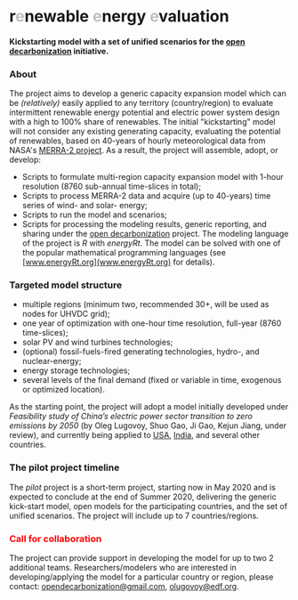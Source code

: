 # **r**<span style="color:#C0C0C0">**e**</span>newable <span style="color:#C0C0C0">**e**</span>nergy <span style="color:#C0C0C0">**e**</span>**valuation**
#### Kickstarting model with a set of unified scenarios for the [open decarbonization](www.opendecarbonization.org) initiative.  

### About  
The project aims to develop a generic capacity expansion model which can be *(relatively)* easily applied to any territory (country/region) to evaluate intermittent renewable energy potential and electric power system design with a high to 100% share of renewables. The initial "kickstarting" model will not consider any existing generating capacity, evaluating the potential of renewables, based on 40-years of hourly meteorological data from NASA's [MERRA-2 project](https://gmao.gsfc.nasa.gov/reanalysis/MERRA-2/). As a result, the project will assemble, adopt, or develop:   

* Scripts to formulate multi-region capacity expansion model with 1-hour resolution (8760 sub-annual time-slices in total);  
* Scripts to process MERRA-2 data and acquire (up to 40-years) time series of wind- and solar- energy;  
* Scripts to run the model and scenarios;  
* Scripts for processing the modeling results, generic reporting, and sharing under the [open decarbonization](www.opendecarbonization.org) project. The modeling language of the project is *R* with *energyRt*. The model can be solved with one of the popular mathematical programming languages (see [www.energyRt.org](www.energyRt.org) for details).

### Targeted model structure  
* multiple regions (minimum two, recommended 30+, will be used as nodes for UHVDC grid);  
* one year of optimization with one-hour time resolution, full-year (8760 time-slices);  
* solar PV and wind turbines technologies;  
* (optional) fossil-fuels-fired generating technologies, hydro-, and nuclear-energy;  
* energy storage technologies;  
* several levels of the final demand (fixed or variable in time, exogenous or optimized location).    

As the starting point, the project will adopt a model initially developed under *Feasibility study of China’s electric power sector transition to zero emissions by 2050* (by Oleg Lugovoy, Shuo Gao, Ji Gao, Kejun Jiang, under review), and currently being applied to [USA](https://www.usensys.org/), [India](https://github.com/olugovoy/indem), and several other countries. 

### The pilot project timeline    
The *pilot* project is a short-term project, starting now in May 2020 and is expected to conclude at the end of Summer 2020, delivering the generic kick-start model, open models for the participating countries, and the set of unified scenarios. The project will include up to 7 countries/regions.  

### <span style="color:red">**Call for collaboration**</span>  
The project can provide support in developing the model for up to two 2 additional teams. Researchers/modelers who are interested in developing/applying the model for a particular country or region, please contact: opendecarbonization@gmail.com, olugovoy@edf.org. 
